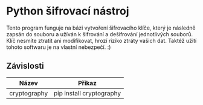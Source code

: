 # Python šifrovací nástroj
Tento program funguje na bázi vytvoření šifrovacího klíče, který je následně zapsán do souboru a užíván k šifrování a dešifrování jednotlivých souborů. Klíč nesmíte ztratit ani modifikovat, hrozí riziko ztráty vašich dat. Taktéž užití tohoto softwaru je na vlastní nebezpečí. :)

## Závislosti
| Název  | Příkaz |
| ------------- | ------------- |
| cryptography  | pip install cryptography  |
